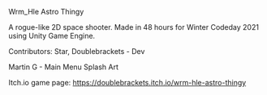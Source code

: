 Wrm_Hle Astro Thingy

A rogue-like 2D space shooter. Made in 48 hours for Winter Codeday 2021 using Unity Game Engine.

Contributors:
Star, Doublebrackets - Dev

Martin G - Main Menu Splash Art

Itch.io game page:
https://doublebrackets.itch.io/wrm-hle-astro-thingy
